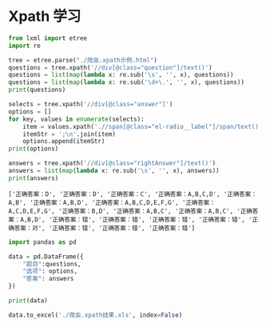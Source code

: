 # Xpath 学习

```python
from lxml import etree
import re

tree = etree.parse("./爬虫.xpath示例.html")
questions = tree.xpath('//div[@class="question"]/text()')
questions = list(map(lambda x: re.sub('\s', '', x), questions))
questions = list(map(lambda x: re.sub('\d+\.', '', x), questions))
print(questions)

```

```python
selects = tree.xpath('//div[@class="answer"]')
options = []
for key, values in enumerate(selects):
    item = values.xpath('.//span[@class="el-radio__label"]/span/text() | .//span[@class="el-checkbox__label"]/span/text()')
    itemStr = ';\n'.join(item)
    options.append(itemStr)
print(options)
```

```python
answers = tree.xpath('//div[@class="rightAnswer"]/text()')
answers = list(map(lambda x: re.sub('\s', '', x), answers))
print(answers)
```

    ['正确答案：D', '正确答案：D', '正确答案：C', '正确答案：A,B,C,D', '正确答案：A,B', '正确答案：A,B,D', '正确答案：A,B,C,D,E,F,G', '正确答案：A,C,D,E,F,G', '正确答案：B,D', '正确答案：A,B,C', '正确答案：A,B,C', '正确答案：A,B,D', '正确答案：错', '正确答案：错', '正确答案：错', '正确答案：错', '正确答案：对', '正确答案：错', '正确答案：错', '正确答案：错']

```python
import pandas as pd

data = pd.DataFrame({
    "题目":questions,
    "选项": options,
    "答案": answers
})

print(data)

data.to_excel('./爬虫.xpath结果.xls', index=False)
```
